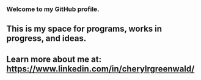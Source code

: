### Welcome to my GitHub profile. 
## This is my space for programs, works in progress, and ideas.
## Learn more about me at: https://www.linkedin.com/in/cherylrgreenwald/

<!--
**cherylrgreenwald/cherylrgreenwald** is a ✨ _special_ ✨ repository because its `README.md` (this file) appears on your GitHub profile.

Here are some ideas to get you started:

- 🔭 I’m currently working on ...
- 🌱 I’m currently learning ...
- 👯 I’m looking to collaborate on ...
- 🤔 I’m looking for help with ...
- 💬 Ask me about ...
- 📫 How to reach me: ...
- 😄 Pronouns: ...
- ⚡ Fun fact: ...
-->
